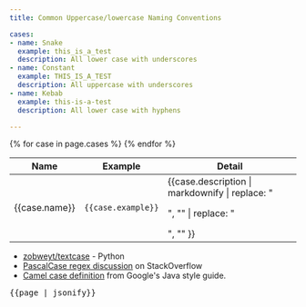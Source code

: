 ```yaml
---
title: Common Uppercase/lowercase Naming Conventions

cases:
- name: Snake
  example: this_is_a_test
  description: All lower case with underscores
- name: Constant
  example: THIS_IS_A_TEST
  description: All uppercase with underscores
- name: Kebab
  example: this-is-a-test
  description: All lower case with hyphens

---
```


<table class="table table-bordered table-striped">
	<thead>
		<tr>
			<th>Name</th>
			<th>Example</th>
			<th>Detail</th>
		</tr>
	</thead>
	<tbody>
	{% for case in page.cases %}
			<tr>
				<td>{{case.name}}</td>
				<td><code>{{case.example}}</code></td>
				<td>{{case.description | markdownify | replace: "<p>", "" | replace: "</p>", "" }}</td>
			</tr>
	{% endfor %}
	</tbody>
</table>



* [zobweyt/textcase](https://github.com/zobweyt/textcase) - Python
* [PascalCase regex discussion](https://stackoverflow.com/a/31388507) on StackOverflow
* [Camel case definition](https://google.github.io/styleguide/javaguide.html#s5.3-camel-case) from Google's Java style guide.

<pre>
{{page | jsonify}}
</pre>
